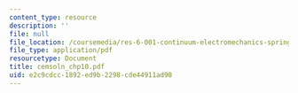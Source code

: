 ```yaml
---
content_type: resource
description: ''
file: null
file_location: /coursemedia/res-6-001-continuum-electromechanics-spring-2009/e2c9cdcc1892ed9b2298cde44911ad90_cemsoln_chp10.pdf
file_type: application/pdf
resourcetype: Document
title: cemsoln_chp10.pdf
uid: e2c9cdcc-1892-ed9b-2298-cde44911ad90
---
```

